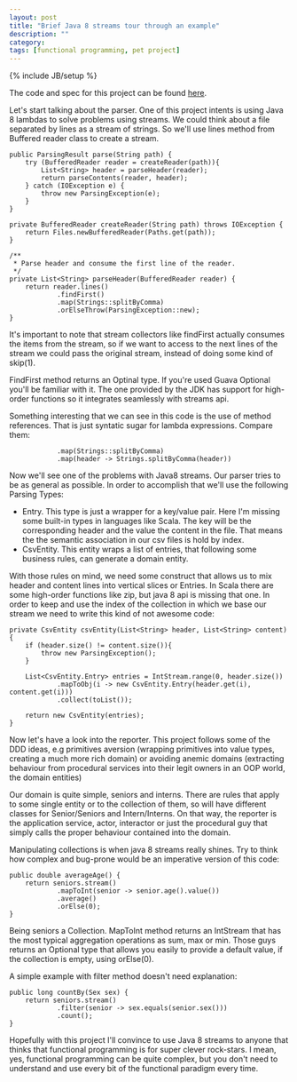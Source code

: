 ```yaml
---
layout: post
title: "Brief Java 8 streams tour through an example"
description: ""
category: 
tags: [functional programming, pet project]
---
```

{% include JB/setup %}

The code and spec for this project can be found [here](https://github.com/olid16/functionalEmployees).

Let's start talking about the parser. One of this project intents is using Java 8 lambdas to solve problems using streams. We could think about a file separated by lines as a stream of strings. So we'll use lines method from Buffered reader class to create a stream.

    public ParsingResult parse(String path) {
        try (BufferedReader reader = createReader(path)){
            List<String> header = parseHeader(reader);
            return parseContents(reader, header);
        } catch (IOException e) {
            throw new ParsingException(e);
        }
    }

    private BufferedReader createReader(String path) throws IOException {
        return Files.newBufferedReader(Paths.get(path));
    }

    /**
     * Parse header and consume the first line of the reader.
     */
    private List<String> parseHeader(BufferedReader reader) {
        return reader.lines()
                .findFirst()
                .map(Strings::splitByComma)
                .orElseThrow(ParsingException::new);
    }
    
It's important to note that stream collectors like findFirst actually consumes the items from the stream, so if we want to access to the next lines of the stream we could pass the original stream, instead of doing some kind of skip(1).

FindFirst method returns an Optinal<T> type. If you're used Guava Optional you'll be familiar with it. The one provided by the JDK has support for high-order functions so it integrates seamlessly with streams api.

Something interesting that we can see in this code is the use of method references. That is just syntatic sugar for lambda expressions. Compare them:

                .map(Strings::splitByComma)
                .map(header -> Strings.splitByComma(header))
              
Now we'll see one of the problems with Java8 streams. Our parser tries to be as general as possible. In order to accomplish that we'll use the following Parsing Types:

* Entry. This type is just a wrapper for a key/value pair. Here I'm missing some built-in types in languages like Scala. The key will be the corresponding header and the value the content in the file. That means the the semantic association in our csv files is hold by index. 
* CsvEntity. This entity wraps a list of entries, that following some business rules, can generate a domain entity.

With those rules on mind, we need some construct that allows us to mix header and content lines into vertical slices or Entries. In Scala there are some high-order functions like zip, but java 8 api is missing that one. In order to keep and use the index of the collection in which we base our stream we need to write this kind of not awesome code:

    private CsvEntity csvEntity(List<String> header, List<String> content) {
        if (header.size() != content.size()){
            throw new ParsingException();
        }

        List<CsvEntity.Entry> entries = IntStream.range(0, header.size())
                .mapToObj(i -> new CsvEntity.Entry(header.get(i), content.get(i)))
                .collect(toList());

        return new CsvEntity(entries);
    }
    
Now let's have a look into the reporter. This project follows some of the DDD ideas, e.g primitives aversion (wrapping primitives into value types, creating a much more rich domain) or avoiding anemic domains (extracting behaviour from procedural services into their legit owners in an OOP world, the domain entities)

Our domain is quite simple, seniors and interns. There are rules that apply to some single entity or to the collection of them, so will have different classes for Senior/Seniors and Intern/Interns. On that way, the reporter is the application service, actor, interactor or just the procedural guy that simply calls the proper behaviour contained into the domain.

Manipulating collections is when java 8 streams really shines. Try to think how complex and bug-prone would be an imperative version of this code:

	public double averageAge() {
        return seniors.stream()
                .mapToInt(senior -> senior.age().value())
                .average()
                .orElse(0);
    }

Being seniors a Collection<Senior>. MapToInt method returns an IntStream that has the most typical aggregation operations as sum, max or min. Those guys returns an Optional type that allows you easily to provide a default value, if the collection is empty, using orElse(0).

A simple example with filter method doesn't need explanation:

    public long countBy(Sex sex) {
        return seniors.stream()
                .filter(senior -> sex.equals(senior.sex()))
                .count();
    }
    
Hopefully with this project I'll convince to use Java 8 streams to anyone that thinks that functional programming is for super clever rock-stars. I mean, yes, functional programming can be quite complex, but you don't need to understand and use every bit of the functional paradigm every time.





 
